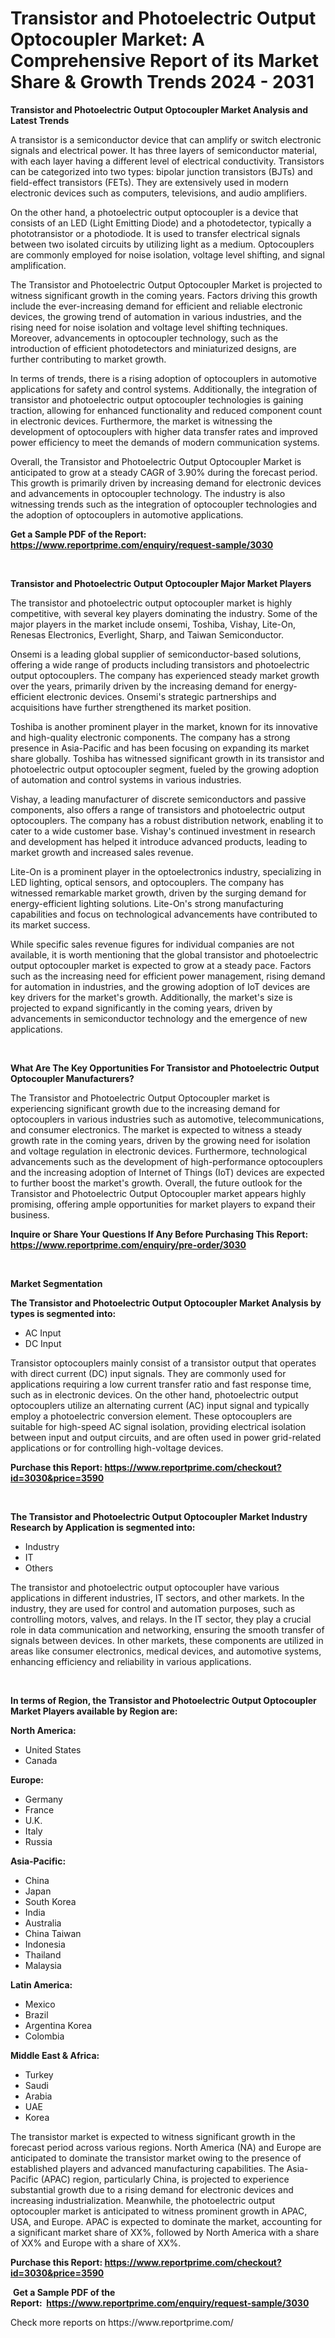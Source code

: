 <p><h1>Transistor and Photoelectric Output Optocoupler Market: A Comprehensive Report of its Market Share & Growth Trends 2024 - 2031</h1></p><p><strong>Transistor and Photoelectric Output Optocoupler Market Analysis and Latest Trends</strong></p>
<p><p>A transistor is a semiconductor device that can amplify or switch electronic signals and electrical power. It has three layers of semiconductor material, with each layer having a different level of electrical conductivity. Transistors can be categorized into two types: bipolar junction transistors (BJTs) and field-effect transistors (FETs). They are extensively used in modern electronic devices such as computers, televisions, and audio amplifiers.</p><p>On the other hand, a photoelectric output optocoupler is a device that consists of an LED (Light Emitting Diode) and a photodetector, typically a phototransistor or a photodiode. It is used to transfer electrical signals between two isolated circuits by utilizing light as a medium. Optocouplers are commonly employed for noise isolation, voltage level shifting, and signal amplification.</p><p>The Transistor and Photoelectric Output Optocoupler Market is projected to witness significant growth in the coming years. Factors driving this growth include the ever-increasing demand for efficient and reliable electronic devices, the growing trend of automation in various industries, and the rising need for noise isolation and voltage level shifting techniques. Moreover, advancements in optocoupler technology, such as the introduction of efficient photodetectors and miniaturized designs, are further contributing to market growth.</p><p>In terms of trends, there is a rising adoption of optocouplers in automotive applications for safety and control systems. Additionally, the integration of transistor and photoelectric output optocoupler technologies is gaining traction, allowing for enhanced functionality and reduced component count in electronic devices. Furthermore, the market is witnessing the development of optocouplers with higher data transfer rates and improved power efficiency to meet the demands of modern communication systems.</p><p>Overall, the Transistor and Photoelectric Output Optocoupler Market is anticipated to grow at a steady CAGR of 3.90% during the forecast period. This growth is primarily driven by increasing demand for electronic devices and advancements in optocoupler technology. The industry is also witnessing trends such as the integration of optocoupler technologies and the adoption of optocouplers in automotive applications.</p></p>
<p><strong>Get a Sample PDF of the Report:&nbsp; <a href="https://www.reportprime.com/enquiry/request-sample/3030">https://www.reportprime.com/enquiry/request-sample/3030</a></strong></p>
<p>&nbsp;</p>
<p><strong>Transistor and Photoelectric Output Optocoupler Major Market Players</strong></p>
<p><p>The transistor and photoelectric output optocoupler market is highly competitive, with several key players dominating the industry. Some of the major players in the market include onsemi, Toshiba, Vishay, Lite-On, Renesas Electronics, Everlight, Sharp, and Taiwan Semiconductor.</p><p>Onsemi is a leading global supplier of semiconductor-based solutions, offering a wide range of products including transistors and photoelectric output optocouplers. The company has experienced steady market growth over the years, primarily driven by the increasing demand for energy-efficient electronic devices. Onsemi's strategic partnerships and acquisitions have further strengthened its market position.</p><p>Toshiba is another prominent player in the market, known for its innovative and high-quality electronic components. The company has a strong presence in Asia-Pacific and has been focusing on expanding its market share globally. Toshiba has witnessed significant growth in its transistor and photoelectric output optocoupler segment, fueled by the growing adoption of automation and control systems in various industries.</p><p>Vishay, a leading manufacturer of discrete semiconductors and passive components, also offers a range of transistors and photoelectric output optocouplers. The company has a robust distribution network, enabling it to cater to a wide customer base. Vishay's continued investment in research and development has helped it introduce advanced products, leading to market growth and increased sales revenue.</p><p>Lite-On is a prominent player in the optoelectronics industry, specializing in LED lighting, optical sensors, and optocouplers. The company has witnessed remarkable market growth, driven by the surging demand for energy-efficient lighting solutions. Lite-On's strong manufacturing capabilities and focus on technological advancements have contributed to its market success.</p><p>While specific sales revenue figures for individual companies are not available, it is worth mentioning that the global transistor and photoelectric output optocoupler market is expected to grow at a steady pace. Factors such as the increasing need for efficient power management, rising demand for automation in industries, and the growing adoption of IoT devices are key drivers for the market's growth. Additionally, the market's size is projected to expand significantly in the coming years, driven by advancements in semiconductor technology and the emergence of new applications.</p></p>
<p>&nbsp;</p>
<p><strong>What Are The Key Opportunities For Transistor and Photoelectric Output Optocoupler Manufacturers?</strong></p>
<p><p>The Transistor and Photoelectric Output Optocoupler market is experiencing significant growth due to the increasing demand for optocouplers in various industries such as automotive, telecommunications, and consumer electronics. The market is expected to witness a steady growth rate in the coming years, driven by the growing need for isolation and voltage regulation in electronic devices. Furthermore, technological advancements such as the development of high-performance optocouplers and the increasing adoption of Internet of Things (IoT) devices are expected to further boost the market's growth. Overall, the future outlook for the Transistor and Photoelectric Output Optocoupler market appears highly promising, offering ample opportunities for market players to expand their business.</p></p>
<p><strong>Inquire or Share Your Questions If Any Before Purchasing This Report: <a href="https://www.reportprime.com/enquiry/pre-order/3030">https://www.reportprime.com/enquiry/pre-order/3030</a></strong></p>
<p>&nbsp;</p>
<p><strong>Market Segmentation</strong></p>
<p><strong>The Transistor and Photoelectric Output Optocoupler Market Analysis by types is segmented into:</strong></p>
<p><ul><li>AC Input</li><li>DC Input</li></ul></p>
<p><p>Transistor optocouplers mainly consist of a transistor output that operates with direct current (DC) input signals. They are commonly used for applications requiring a low current transfer ratio and fast response time, such as in electronic devices. On the other hand, photoelectric output optocouplers utilize an alternating current (AC) input signal and typically employ a photoelectric conversion element. These optocouplers are suitable for high-speed AC signal isolation, providing electrical isolation between input and output circuits, and are often used in power grid-related applications or for controlling high-voltage devices.</p></p>
<p><strong>Purchase this Report:&nbsp;<a href="https://www.reportprime.com/checkout?id=3030&price=3590">https://www.reportprime.com/checkout?id=3030&price=3590</a></strong></p>
<p>&nbsp;</p>
<p><strong>The Transistor and Photoelectric Output Optocoupler Market Industry Research by Application is segmented into:</strong></p>
<p><ul><li>Industry</li><li>IT</li><li>Others</li></ul></p>
<p><p>The transistor and photoelectric output optocoupler have various applications in different industries, IT sectors, and other markets. In the industry, they are used for control and automation purposes, such as controlling motors, valves, and relays. In the IT sector, they play a crucial role in data communication and networking, ensuring the smooth transfer of signals between devices. In other markets, these components are utilized in areas like consumer electronics, medical devices, and automotive systems, enhancing efficiency and reliability in various applications.</p></p>
<p>&nbsp;</p>
<p><strong>In terms of Region, the Transistor and Photoelectric Output Optocoupler Market Players available by Region are:</strong></p>
<p>
    <p> <strong> North America: </strong>
        <ul>
            <li>United States</li>
            <li>Canada</li>
        </ul>
        </p> 
    <p> <strong> Europe: </strong>
        <ul>
            <li>Germany</li>
            <li>France</li>
            <li>U.K.</li>
            <li>Italy</li>
            <li>Russia</li>
        </ul>
        </p> 
    <p> <strong> Asia-Pacific: </strong>
        <ul>
            <li>China</li>
            <li>Japan</li>
            <li>South Korea</li>
            <li>India</li>
            <li>Australia</li>
            <li>China Taiwan</li>
            <li>Indonesia</li>
            <li>Thailand</li>
            <li>Malaysia</li>
        </ul>
        </p> 
    <p> <strong> Latin America: </strong>
        <ul>
            <li>Mexico</li>
            <li>Brazil</li>
            <li>Argentina Korea</li>
            <li>Colombia</li>
        </ul>
        </p> 
    <p> <strong> Middle East & Africa: </strong>
        <ul>
            <li>Turkey</li>
            <li>Saudi</li>
            <li>Arabia</li>
            <li>UAE</li>
            <li>Korea</li>
        </ul>
    </p>
    </p>
<p><p>The transistor market is expected to witness significant growth in the forecast period across various regions. North America (NA) and Europe are anticipated to dominate the transistor market owing to the presence of established players and advanced manufacturing capabilities. The Asia-Pacific (APAC) region, particularly China, is projected to experience substantial growth due to a rising demand for electronic devices and increasing industrialization. Meanwhile, the photoelectric output optocoupler market is anticipated to witness prominent growth in APAC, USA, and Europe. APAC is expected to dominate the market, accounting for a significant market share of XX%, followed by North America with a share of XX% and Europe with a share of XX%.</p></p>
<p><strong>Purchase this Report: <a href="https://www.reportprime.com/checkout?id=3030&price=3590">https://www.reportprime.com/checkout?id=3030&price=3590</a></strong></p>
<p>&nbsp;<strong>Get a Sample PDF of the Report:&nbsp;&nbsp;<a href="https://www.reportprime.com/enquiry/request-sample/3030">https://www.reportprime.com/enquiry/request-sample/3030</a></strong></p>
<p><strong></strong></p>
<p>Check more reports on https://www.reportprime.com/</p>
